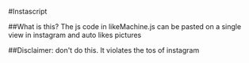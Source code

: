 #Instascript

##What is this?
The js code in likeMachine.js can be pasted on a single view in instagram and auto likes pictures

##Disclaimer: 
don't do this. It violates the tos of instagram


